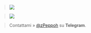 > <img src="https://github-readme-stats.vercel.app/api?username=zPeppoh&show_icons=true&theme=vision-friendly-dark">

>
> <img src="https://github-readme-stats.vercel.app/api/top-langs/?username=Viquess&layout=compact&theme=vision-friendly-dark">

> Contattami » [@zPeppoh](https://t.me/zPeppoh) su **Telegram**.

<!--
**zPeppoh/zPeppoh** is a ✨ _special_ ✨ repository because its `README.md` (this file) appears on your GitHub profile.

Here are some ideas to get you started:

- 🔭 I’m currently working on ...
- 🌱 I’m currently learning ...
- 👯 I’m looking to collaborate on ...
- 🤔 I’m looking for help with ...
- 💬 Ask me about ...
- 📫 How to reach me: ...
- 😄 Pronouns: ...
- ⚡ Fun fact: ...
-->
